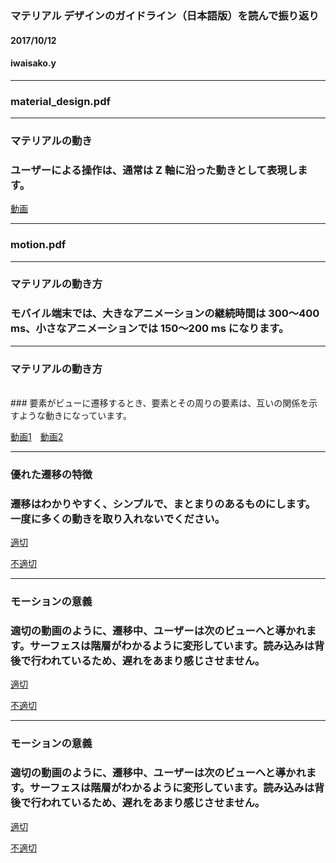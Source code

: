 ### マテリアル デザインのガイドライン（日本語版）を読んで振り返り

#### 2017/10/12
#### iwaisako.y
---
### material_design.pdf

---
### マテリアルの動き

### ユーザーによる操作は、通常は Z 軸に沿った動きとして表現します。
[動画](http://material-design.storage.googleapis.com/publish/material_v_4/material_ext_publish/0B6Okdz75tqQsQW1HYnpicTVySG8/whatismaterial-materialprop-movementmaterial-Material_Response_xhdpi_003.mp4)


---
### motion.pdf

---
### マテリアルの動き方

### モバイル端末では、大きなアニメーションの継続時間は 300～400 ms、小さなアニメーションでは 150～200 ms になります。

---
### マテリアルの動き方
<br>
### 要素がビューに遷移するとき、要素とその周りの要素は、互いの関係を示すような動きになっています。

[動画1](http://material-design.storage.googleapis.com/publish/material_v_8/material_ext_publish/0B14F_FSUCc01TFFreDdlSVp3dGc/Aware_01_Choreo-v2.mp4)　[動画2](http://material-design.storage.googleapis.com/publish/material_v_8/material_ext_publish/0B14F_FSUCc01RFdjQWE4ZXBseWM/Aware_02_MoveAway-v2.mp4)

---
### 優れた遷移の特徴

### 遷移はわかりやすく、シンプルで、まとまりのあるものにします。一度に多くの動きを取り入れないでください。

[適切](http://material-design.storage.googleapis.com/publish/material_v_8/material_ext_publish/0B14F_FSUCc01NDkzU2FaYlFHMXM/GoodTransition_ClearDo-v3.mp4)

[不適切](http://material-design.storage.googleapis.com/publish/material_v_8/material_ext_publish/0B14F_FSUCc01VzRvLWJDTEE4WXM/GoodTransition_ClearDont-v3.mp4)


---
### モーションの意義

### 適切の動画のように、遷移中、ユーザーは次のビューへと導かれます。サーフェスは階層がわかるように変形しています。読み込みは背後で行われているため、遅れをあまり感じさせません。

[適切](http://material-design.storage.googleapis.com/publish/material_v_8/material_ext_publish/0B14F_FSUCc01Um1wdzhBR1ZuYVE/ImplicationsDo-v2.mp4)

[不適切](http://material-design.storage.googleapis.com/publish/material_v_8/material_ext_publish/0B14F_FSUCc01anJjQkt4QS1GRzQ/ImplicationsDont-v2.mp4)


---
### モーションの意義

### 適切の動画のように、遷移中、ユーザーは次のビューへと導かれます。サーフェスは階層がわかるように変形しています。読み込みは背後で行われているため、遅れをあまり感じさせません。

[適切](http://material-design.storage.googleapis.com/publish/material_v_8/material_ext_publish/0B14F_FSUCc01Um1wdzhBR1ZuYVE/ImplicationsDo-v2.mp4)

[不適切](http://material-design.storage.googleapis.com/publish/material_v_8/material_ext_publish/0B14F_FSUCc01anJjQkt4QS1GRzQ/ImplicationsDont-v2.mp4)


